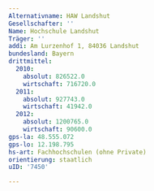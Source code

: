 ```yaml
---
Alternativname: HAW Landshut
Gesellschafter: ''
Name: Hochschule Landshut
Träger: ''
addi: Am Lurzenhof 1, 84036 Landshut
bundesland: Bayern
drittmittel:
  2010:
    absolut: 826522.0
    wirtschaft: 716720.0
  2011:
    absolut: 927743.0
    wirtschaft: 41942.0
  2012:
    absolut: 1200765.0
    wirtschaft: 90600.0
gps-la: 48.555.072
gps-lo: 12.198.795
hs-art: Fachhochschulen (ohne Private)
orientierung: staatlich
uID: '7450'

---
```



